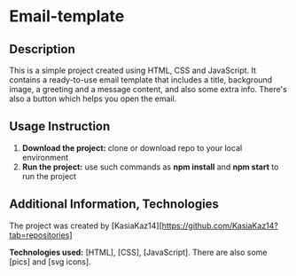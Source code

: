 # Email-template

## Description

This is a simple project created using HTML, CSS and JavaScript. It contains a ready-to-use email template that includes a title, background image, a greeting and a message content, and also some extra info. There's also a button which helps you open the email.

## Usage Instruction

1. **Download the project:** clone or download repo to your local environment
2. **Run the project:** use such commands as **npm install** and **npm start** to run the project

## Additional Information, Technologies

The project was created by [KasiaKaz14][https://github.com/KasiaKaz14?tab=repositories]

**Technologies used:** [HTML], [CSS], [JavaScript]. There are also some [pics] and [svg icons].
